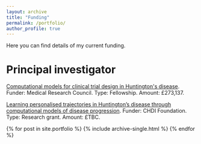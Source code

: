 ```yaml
---
layout: archive
title: "Funding"
permalink: /portfolio/
author_profile: true
---
```


Here you can find details of my current funding.

Principal investigator
===

[Computational models for clinical trial design in Huntington's disease](https://gtr.ukri.org/projects?ref=MR%2FT027770%2F1).
Funder: Medical Research Council.
Type: Fellowship.
Amount: £273,137.

[Learning personalised trajectories in Huntington’s disease through computational models of disease progression]().
Funder: CHDI Foundation.
Type: Research grant.
Amount: £TBC.

<!-- Co-investigator
===
-->


<!-- {% include base_path %}  -->


{% for post in site.portfolio %}
  {% include archive-single.html %}
{% endfor %}

